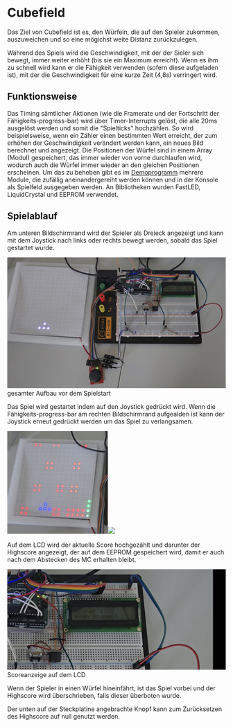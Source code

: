 # Cubefield

Das Ziel von Cubefield ist es, den Würfeln, die auf den Spieler zukommen, auszuweichen und so eine mögichst weite Distanz zurückzulegen.

Während des Spiels wird die Geschwindigkeit, mit der der Sieler sich bewegt, immer weiter erhöht (bis sie ein Maximum erreicht). Wenn es ihm zu schnell wird kann er die Fähigkeit verwenden (sofern diese aufgeladen ist), mit der die Geschwindigkeit für eine kurze Zeit (4,8s) verringert wird.

## Funktionsweise
Das Timing sämtlicher Aktionen (wie die Framerate und der Fortschritt der Fähigkeits-progress-bar) wird über Timer-Interrupts gelöst, die alle 20ms ausgelöst werden und somit die "Spielticks" hochzählen. So wird beispielsweise, wenn ein Zähler einen bestimmten Wert erreicht, der zum erhöhen der Geschwindigkeit verändert werden kann, ein neues Bild berechnet und angezeigt. Die Positionen der Würfel sind in einem Array (Modul) gespeichert, das immer wieder von vorne durchlaufen wird, wodurch auch die Würfel immer wieder an den gleichen Positionen erscheinen. Um das zu beheben gibt es im [Demoprogramm](src/random_modules_demo.c) mehrere Module, die zufällig aneinandergereiht werden können und in der Konsole als Spielfeld ausgegeben werden. An Bibliotheken wurden FastLED, LiquidCrystal und EEPROM verwendet.

## Spielablauf
Am unteren Bildschirmrand wird der Spieler als Dreieck angezeigt und kann mit dem Joystick nach links oder rechts bewegt werden, sobald das Spiel gestartet wurde.

![vor dem Spielstart](img/vor_Spielstart.jpg)
gesamter Aufbau vor dem Spielstart

Das Spiel wird gestartet indem auf den Joystick gedrückt wird. Wenn die Fähigkeits-progress-bar am rechten Bildschirmrand aufgealden ist kann der Joystick erneut gedrückt werden um das Spiel zu verlangsamen.

<img src="img/nach_Spielstart.jpg" width="46%"/><img src="img/Fähigkeit_aufgeladen.jpg" width="53.23%"/>


Auf dem LCD wird der aktuelle Score hochgezählt und darunter der Highscore angezeigt, der auf dem EEPROM gespeichert wird, damit er auch nach dem Abstecken des MC erhalten bleibt.

![LCD mit Scoreanzeige](img/LCD-Score-Anzeige.jpg)
Scoreanzeige auf dem LCD

Wenn der Spieler in einen Würfel hineinfährt, ist das Spiel vorbei und der Highscore wird überschrieben, falls dieser überboten wurde.

Der unten auf der Steckplatine angebrachte Knopf kann zum Zurücksetzen des Highscore auf null genutzt werden.
